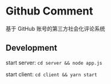# Github Comment

基于 GitHub 账号的第三方社会化评论系统

## Development

start server: `cd server && node app.js`

start client: `cd client && yarn start`
